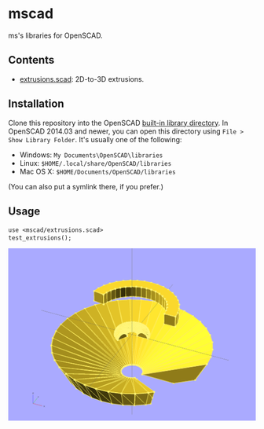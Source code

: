 # mscad

ms's libraries for OpenSCAD.

## Contents

* [extrusions.scad](extrusions.scad): 2D-to-3D extrusions.

## Installation

Clone this repository into the OpenSCAD
[built-in library directory](http://en.wikibooks.org/wiki/OpenSCAD_User_Manual/Libraries). In
OpenSCAD 2014.03 and newer, you can open this directory using `File > Show
Library Folder`. It's usually one of the following:

* Windows: `My Documents\OpenSCAD\libraries`
* Linux: `$HOME/.local/share/OpenSCAD/libraries`
* Mac OS X: `$HOME/Documents/OpenSCAD/libraries`

(You can also put a symlink there, if you prefer.)

## Usage

    use <mscad/extrusions.scad>
    test_extrusions();

![extrusions.scad render](test_extrusions.png)
